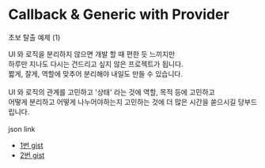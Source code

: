 # Callback & Generic with Provider

초보 탈출 예제 (1)

UI 와 로직을 분리하지 않으면 개발 할 때 편한 듯 느끼지만<br/>
하루만 지나도 다시는 건드리고 싶지 않은 프로젝트가 됩니다.<br/>
짧게, 잘게, 역할에 맞추어 분리해야 내일도 만들 수 있습니다.<br/>
<br/>
UI 와 로직의 관계를 고민하고 '상태' 라는 것에 역할, 목적 등에 고민하고<br/>
어떻게 분리하고 어떻게 나누어야하는지 고민하는 것에 더 많은 시간을 쏟으시길 당부드립니다.<br/>
<br/>
json link
- [ 1번 gist ](https://gist.github.com/doyle-flutter/1ebf7595244d0ea988091f48b98bd041)
- [ 2번 gist ](https://gist.github.com/doyle-flutter/8732a00538430e2a4bb6ed104a8284c5)